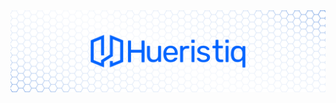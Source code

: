 <div align="center">
	<img src="https://raw.githubusercontent.com/hueristiq/.github/main/profile/banner.png" alt="Hueristiq"/>
</div>